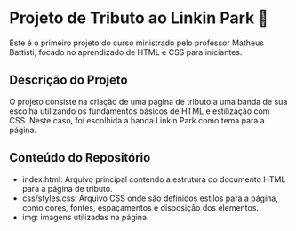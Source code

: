 # Projeto de Tributo ao Linkin Park 🎸

Este é o primeiro projeto do curso ministrado pelo professor Matheus Battisti, focado no aprendizado de HTML e CSS para iniciantes.

## Descrição do Projeto

O projeto consiste na criação de uma página de tributo a uma banda de sua escolha utilizando os fundamentos básicos de HTML e estilização com CSS. Neste caso, foi escolhida a banda Linkin Park como tema para a página.

## Conteúdo do Repositório
- index.html: Arquivo principal contendo a estrutura do documento HTML para a página de tributo.
- css/styles.css: Arquivo CSS onde são definidos estilos para a página, como cores, fontes, espaçamentos e disposição dos elementos.
- img: imagens utilizadas na página.
